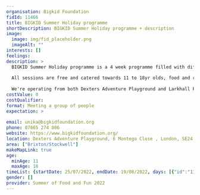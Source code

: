 ```yaml
---
organisation: Bigkid Foundation
fidId: 11466
title: BIGKID Summer Holiday programme
shortDescription: BIGKID Summer Holiday programme + description
image:
  image: img/fid_placeholder.png
  imageAlt: ""
interests: []
feelings:
description: >
  BIGKID Summer Holiday programme is a 4 week programme filled with different activities Monday to Friday. Each day we will be open for 4 hours and run sports and youth club activities. The sports activities include but are not limited to basketball, roller skating, American flag football and fitness. 
  
  All sessions are free and catered towards 11 to 18yr olds, food and refreshments will be provided. Some sessions will be held at Larkhall Park, contact us for more details.
  
  We're operating from both Dexters Adventure Playground and Larkhall Park. Instagram - Bigkidfoundation Twitter - BIGKIDCharity. When attending sports sessions we would recommend wearing appropriate trainers (Larkhall Sessions require plastic studded boots).
costValue: 0
costQualifier: 
format: Meeting a group of people
expectation: >
  
email: unika@bigkidfoundation.org
phone: 07865 274 806
website: https://www.bigkidfoundation.org/
location: Dexters Adventure Playground, 6 Montego Close , London, SE24 0LH
area: ["Brixton/Stockwell"]
makeMapLink: true
age:
  minAge: 11
  maxAge: 18
timeList: {startDate: 25/07/2022, endDate: 19/08/2022, days: [{"id":"11466","fis_provider_name":"BIGKID Summer Holiday programme","day":"Monday","start_time":"2:00 PM","end_time":"6:00 PM"},{"id":"11466","fis_provider_name":"BIGKID Summer Holiday programme","day":"Tuesday","start_time":"2:00 PM","end_time":"6:00 PM"},{"id":"11466","fis_provider_name":"BIGKID Summer Holiday programme","day":"Wednesday","start_time":"2:00 PM","end_time":"6:00 PM"},{"id":"11466","fis_provider_name":"BIGKID Summer Holiday programme","day":"Thursday","start_time":"2:00 PM","end_time":"6:00 PM"},{"id":"11466","fis_provider_name":"BIGKID Summer Holiday programme","day":"Friday","start_time":"2:00 PM","end_time":"6:00 PM"}] }
gender: []
provider: Summer of Food and Fun 2022
---
```


